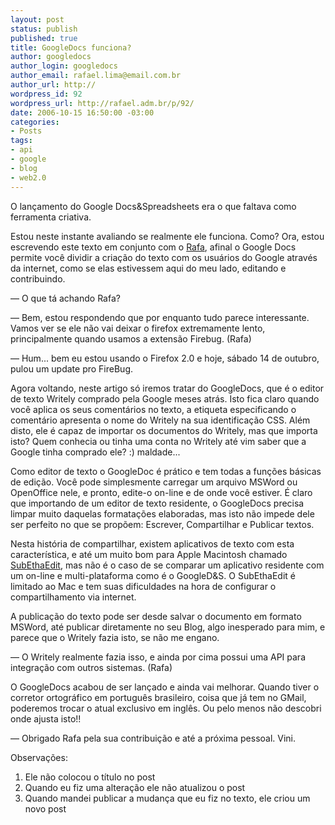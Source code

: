 ```yaml
--- 
layout: post
status: publish
published: true
title: GoogleDocs funciona?
author: googledocs
author_login: googledocs
author_email: rafael.lima@email.com.br
author_url: http://
wordpress_id: 92
wordpress_url: http://rafael.adm.br/p/92/
date: 2006-10-15 16:50:00 -03:00
categories: 
- Posts
tags: 
- api
- google
- blog
- web2.0
---
```

<p>O lançamento do Google Docs&amp;Spreadsheets era o que faltava como ferramenta criativa. </p> <p>Estou neste instante avaliando se realmente ele funciona. Como? Ora, estou escrevendo este texto em conjunto com o <a title="Rafa" href="http://rafael.adm.br/">Rafa</a>, afinal o Google Docs permite você dividir a criação do texto com os usuários do Google através da internet, como se elas estivessem aqui do meu lado, editando e contribuindo. <br /></p>   <p>— O que tá achando Rafa? <br /></p><div>— Bem, estou respondendo que por enquanto tudo parece interessante. Vamos ver se ele não vai deixar o firefox extremamente lento, principalmente quando usamos a extensão Firebug. (Rafa)</div><p>— Hum... bem eu estou usando o Firefox 2.0 e hoje, sábado 14 de outubro, pulou um update pro FireBug.<br /></p> <p>Agora voltando, neste artigo só iremos tratar do GoogleDocs, que é o editor de texto Writely comprado pela Google meses atrás. Isto fica claro quando você aplica os seus comentários no texto, a etiqueta especificando o comentário apresenta o nome do Writely na sua identificação CSS. Além disto, ele é capaz de importar os documentos do Writely, mas que importa isto? Quem conhecia ou tinha uma conta no Writely até vim saber que a Google tinha comprado ele? :) maldade...</p> <p>Como editor de texto o GoogleDoc é prático e tem todas a funções básicas de edição. Você pode simplesmente carregar um arquivo MSWord ou OpenOffice nele, e pronto, edite-o on-line e de onde você estiver. É claro que importando de um editor de texto residente, o GoogleDocs precisa limpar muito daquelas formatações elaboradas, mas isto não impede dele ser perfeito no que se propõem: Escrever, Compartilhar e Publicar textos. </p> <p>Nesta história de compartilhar, existem aplicativos de texto com esta característica, e até um muito bom para Apple Macintosh chamado <a title="Abre nova janela para o SubEthaEdit site" href="http://www.codingmonkeys.de/subethaedit/">SubEthaEdit</a>, mas não é o caso de se comparar um aplicativo residente com um on-line e multi-plataforma como é o GoogleD&amp;S. O SubEthaEdit é limitado ao Mac e tem suas dificuldades na hora de configurar o compartilhamento via internet.</p>  <p>A publicação do texto pode ser desde salvar o documento em formato MSWord, até publicar diretamente no seu Blog, algo inesperado para mim, e parece que o Writely fazia isto, se não me engano.<br /></p> <p>— O Writely realmente fazia isso, e ainda por cima possui uma API para integração com outros sistemas. (Rafa)</p>  <p>O GoogleDocs acabou de ser lançado e ainda vai melhorar. Quando tiver o corretor ortográfico em português brasileiro, coisa que já tem no GMail, poderemos trocar o atual exclusivo em inglês. Ou pelo menos não descobri onde ajusta isto!!<br /></p> <p>— Obrigado Rafa pela sua contribuição e até a próxima pessoal. Vini.<br /></p>

Observações:
1) Ele não colocou o título no post
2) Quando eu fiz uma alteração ele não atualizou o post
3) Quando mandei publicar a mudança que eu fiz no texto, ele criou um novo post
